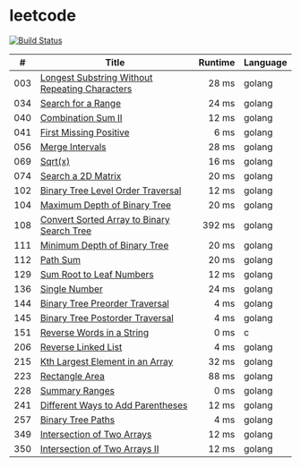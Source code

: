 # leetcode

[![Build Status](https://travis-ci.org/4396/leetcode.svg?branch=master)](https://travis-ci.org/4396/leetcode)


\#     | Title  | Runtime | Language
------ | ------ | ------: | ------
003 | [Longest Substring Without Repeating Characters][003] | 28 ms | golang
034 | [Search for a Range][034] | 24 ms | golang
040 | [Combination Sum II][040] | 12 ms | golang
041 | [First Missing Positive][041] | 6 ms | golang
056 | [Merge Intervals][056] | 28 ms | golang
069 | [Sqrt(x)][069] | 16 ms | golang
074 | [Search a 2D Matrix][074] | 20 ms | golang
102 | [Binary Tree Level Order Traversal][102] | 12 ms | golang
104 | [Maximum Depth of Binary Tree][104] | 20 ms | golang
108 | [Convert Sorted Array to Binary Search Tree][108] | 392 ms | golang
111 | [Minimum Depth of Binary Tree][111] | 20 ms | golang
112 | [Path Sum][112] | 20 ms | golang
129 | [Sum Root to Leaf Numbers][129] | 12 ms | golang
136 | [Single Number][136] | 24 ms | golang
144 | [Binary Tree Preorder Traversal][144] | 4 ms | golang
145 | [Binary Tree Postorder Traversal][145] | 4 ms | golang
151 | [Reverse Words in a String][151] | 0 ms | c
206 | [Reverse Linked List][206] | 4 ms | golang
215 | [Kth Largest Element in an Array][215] | 32 ms | golang
223 | [Rectangle Area][223] | 88 ms | golang
228 | [Summary Ranges][228] | 0 ms | golang
241 | [Different Ways to Add Parentheses][241] | 12 ms | golang
257 | [Binary Tree Paths][257] | 4 ms | golang
349 | [Intersection of Two Arrays][349] | 12 ms | golang
350 | [Intersection of Two Arrays II][350] | 12 ms | golang

[003]: ./leetcode/003.longest-substring-without-repeating-characters.go
[034]: ./leetcode/034.search-for-a-range.go
[040]: ./leetcode/040.combination-sum-ii.go
[041]: ./leetcode/041.first-missing-positive.go
[056]: ./leetcode/056.merge-intervals.go
[069]: ./leetcode/069.sqrtxz.go
[074]: ./leetcode/074.search-a-2d-matrix.go
[102]: ./leetcode/102.binary-tree-level-order-traversal.go
[104]: ./leetcode/104.maximum-depth-of-binary-tree.go
[108]: ./leetcode/108.convert-sorted-array-to-binary-search-tree.go
[111]: ./leetcode/111.minimum-depth-of-binary-tree.go
[112]: ./leetcode/112.path-sum.go
[129]: ./leetcode/129.sum-root-to-leaf-numbers.go
[136]: ./leetcode/136.single-number_test.go
[144]: ./leetcode/144.binary-tree-preorder-traversal.go
[145]: ./leetcode/145.binary-tree-postorder-traversal.go
[151]: ./leetcode/151.reverse-words-in-a-string.go
[206]: ./leetcode/206.reverse-linked-list.go
[215]: ./leetcode/215.kth-largest-element-in-an-array.go
[223]: ./leetcode/223.rectangle-area.go
[228]: ./leetcode/228.summary-ranges.go
[241]: ./leetcode/241.different-ways-to-add-parentheses.go
[257]: ./leetcode/257.binary-tree-paths.go
[349]: ./leetcode/349.intersection-of-two-arrays.go
[350]: ./leetcode/350.intersection-of-two-arrays-ii.go
